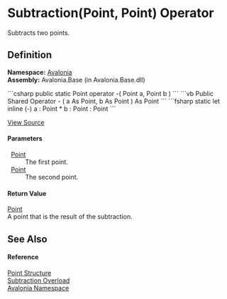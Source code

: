 # Subtraction(Point, Point) Operator


Subtracts two points.



## Definition
**Namespace:** <a href="N_Avalonia">Avalonia</a>  
**Assembly:** Avalonia.Base (in Avalonia.Base.dll)

<Tabs groupId="api-code-preview">
<TabItem value="csharp" label="C#">
```csharp
public static Point operator -(
	Point a,
	Point b
)
```
</TabItem>
<TabItem value="vb" label="VB">
```vb
Public Shared Operator - ( 
	a As Point,
	b As Point
) As Point
```
</TabItem>
<TabItem value="fsharp" label="F#">
```fsharp
static let inline (-)
        a : Point * 
        b : Point  : Point
```
</TabItem>
</Tabs>



<a href="https://github.com/AvaloniaUI/Avalonia/tree/master/src/Avalonia.Base/Point.cs#L121" title="View the source code">View Source</a>



#### Parameters
<dl><dt>  <a href="T_Avalonia_Point">Point</a></dt><dd>The first point.</dd><dt>  <a href="T_Avalonia_Point">Point</a></dt><dd>The second point.</dd></dl>

#### Return Value
<a href="T_Avalonia_Point">Point</a>  
A point that is the result of the subtraction.

## See Also


#### Reference
<a href="T_Avalonia_Point">Point Structure</a>  
<a href="Overload_Avalonia_Point_op_Subtraction">Subtraction Overload</a>  
<a href="N_Avalonia">Avalonia Namespace</a>  

